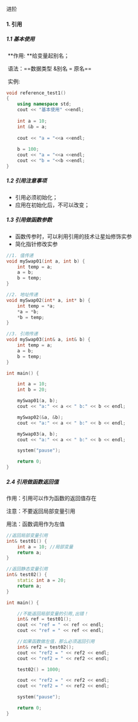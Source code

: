 进阶

#### 1. 引用

##### 1.1 基本使用

​	**作用: **给变量起别名；

​	语法：==数据类型 &别名 = 原名==

​	实例:

```c++
void reference_test1()
{
    using namespace std;
    cout << "基本使用" <<endl;
 
    int a = 10;
    int &b = a;
    
    cout << "a = "<<a <<endl;
    
    b = 100;
    cout << "a = "<<a <<endl;
    cout << "b = "<<b <<endl;
}  
```

##### 1.2 引用注意事项

- 引用必须初始化；
- 应用在初始化后，不可以改变；

##### 1.3 引用做函数参数

- 函数传参时，可以利用引用的技术让星灿修饰实参
- 简化指针修改实参

```c++
//1. 值传递
void mySwap01(int a, int b) {
	int temp = a;
	a = b;
	b = temp;
}

//2. 地址传递
void mySwap02(int* a, int* b) {
	int temp = *a;
	*a = *b;
	*b = temp;
}

//3. 引用传递
void mySwap03(int& a, int& b) {
	int temp = a;
	a = b;
	b = temp;
}

int main() {

	int a = 10;
	int b = 20;

	mySwap01(a, b);
	cout << "a:" << a << " b:" << b << endl;

	mySwap02(&a, &b);
	cout << "a:" << a << " b:" << b << endl;

	mySwap03(a, b);
	cout << "a:" << a << " b:" << b << endl;

	system("pause");

	return 0;
}
```

##### 2.4 引用做函数返回值

作用：引用可以作为函数的返回值存在

注意：不要返回局部变量引用

用法：函数调用作为左值

```c++
//返回局部变量引用
int& test01() {
	int a = 10; //局部变量
	return a;
}

//返回静态变量引用
int& test02() {
	static int a = 20;
	return a;
}

int main() {

	//不能返回局部变量的引用,出错！
	int& ref = test01();
	cout << "ref = " << ref << endl;
	cout << "ref = " << ref << endl;

	//如果函数做左值，那么必须返回引用
	int& ref2 = test02();
	cout << "ref2 = " << ref2 << endl;
	cout << "ref2 = " << ref2 << endl;

	test02() = 1000;

	cout << "ref2 = " << ref2 << endl;
	cout << "ref2 = " << ref2 << endl;

	system("pause");

	return 0;
}
```



